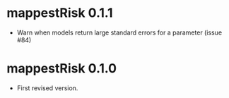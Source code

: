 # mappestRisk 0.1.1

* Warn when models return large standard errors for a parameter (issue #84)

# mappestRisk 0.1.0

* First revised version.

